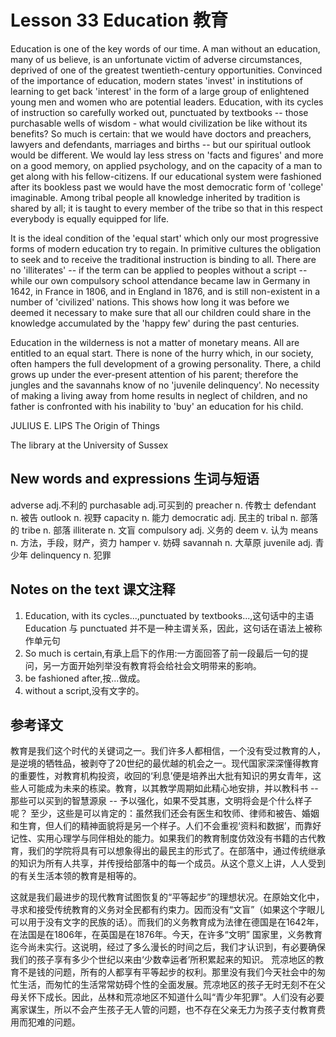 # Lesson 33 Education 教育
Education is one of the key words of our time. A man without an education, many of us believe, is an unfortunate victim of adverse circumstances, deprived of one of the greatest twentieth-century opportunities. Convinced of the importance of education, modern states 'invest' in institutions of learning to get back 'interest' in the form of a large group of enlightened young men and women who are potential leaders. Education, with its cycles of instruction so carefully worked out, punctuated by textbooks -- those purchasable wells of wisdom - what would civilization be like without its benefits? So much is certain: that we would have doctors and preachers, lawyers and defendants, marriages and births -- but our spiritual outlook would be different. We would lay less stress on 'facts and figures' and more on a good memory, on applied psychology, and on the capacity of a man to get along with his fellow-citizens. If our educational system were fashioned after its bookless past we would have the most democratic form of 'college' imaginable. Among tribal people all knowledge inherited by tradition is shared by all; it is taught to every member of the tribe so that in this respect everybody is equally equipped for life.

It is the ideal condition of the 'equal start' which only our most progressive forms of modern education try to regain. In primitive cultures the obligation to seek and to receive the traditional instruction is binding to all. There are no 'illiterates' -- if the term can be applied to peoples without a script -- while our own compulsory school attendance became law in Germany in 1642, in France in 1806, and in England in 1876, and is still non-existent in a number of 'civilized' nations. This shows how long it was before we deemed it necessary to make sure that all our children could share in the knowledge accumulated by the 'happy few' during the past centuries.

Education in the wilderness is not a matter of monetary means. All are entitled to an equal start. There is none of the hurry which, in our society, often hampers the full development of a growing personality. There, a child grows up under the ever-present attention of his parent; therefore the jungles and the savannahs know of no 'juvenile delinquency'. No necessity of making a living away from home results in neglect of children, and no father is confronted with his inability to 'buy' an education for his child.

JULIUS E. LIPS The Origin of Things
	
	
The library at the University of Sussex

## New words and expressions 生词与短语

adverse adj.不利的
purchasable adj.可买到的
preacher n. 传教士
defendant n. 被告
outlook n. 视野
capacity n. 能力
democratic adj. 民主的
tribal n. 部落的
tribe n. 部落
illiterate n. 文盲
compulsory adj. 义务的
deem v. 认为
means n. 方法，手段，财产，资力
hamper v. 妨碍
savannah n. 大草原
juvenile adj. 青少年
delinquency n. 犯罪

## Notes on the text 课文注释

1. Education, with its cycles...,punctuated by textbooks...,这句话中的主语 Education 与 punctuated 并不是一种主谓关系，因此，这句话在语法上被称作单元句
2. So much is certain,有承上启下的作用:一方面回答了前一段最后一句的提问，另一方面开始列举没有教育将会给社会文明带来的影响。
3. be fashioned after,按...做成。
4. without a script,没有文字的。

## 参考译文

教育是我们这个时代的关键词之一。我们许多人都相信，一个没有受过教育的人，是逆境的牺牲品，被剥夺了20世纪的最优越的机会之一。现代国家深深懂得教育的重要性，对教育机构投资，收回的‘利息’便是培养出大批有知识的男女青年，这些人可能成为未来的栋梁。教育，以其教学周期如此精心地安排，并以教科书 -- 那些可以买到的智慧源泉 -- 予以强化，如果不受其惠，文明将会是个什么样子呢？ 至少，这些是可以肯定的：虽然我们还会有医生和牧师、律师和被告、婚姻和生育，但人们的精神面貌将是另一个样子。人们不会重视‘资料和数据’，而靠好记性、实用心理学与同伴相处的能力。如果我们的教育制度仿效没有书籍的古代教育，我们的学院将具有可以想象得出的最民主的形式了。在部落中，通过传统继承的知识为所有人共享，并传授给部落中的每一个成员。从这个意义上讲，人人受到的有关生活本领的教育是相等的。

这就是我们最进步的现代教育试图恢复的“平等起步”的理想状况。在原始文化中，寻求和接受传统教育的义务对全民都有约束力。因而没有“文盲”（如果这个字眼儿可以用于没有文字的民族的话）。而我们的义务教育成为法律在德国是在1642年，在法国是在1806年，在英国是在1876年。今天，在许多“文明” 国家里，义务教育迄今尚未实行。这说明，经过了多么漫长的时间之后，我们才认识到，有必要确保我们的孩子享有多少个世纪以来由‘少数幸运者’所积累起来的知识。 荒凉地区的教育不是钱的问题，所有的人都享有平等起步的权利。那里没有我们今天社会中的匆忙生活，而匆忙的生活常常妨碍个性的全面发展。荒凉地区的孩子无时无刻不在父母关怀下成长。因此，丛林和荒凉地区不知道什么叫“青少年犯罪”。人们没有必要离家谋生，所以不会产生孩子无人管的问题，也不存在父亲无力为孩子支付教育费用而犯难的问题。

